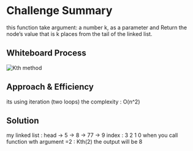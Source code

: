 # Challenge Summary
<!-- Description of the challenge -->
this function take argument: a number k, as a parameter and Return the node’s value that is k places from the tail of the linked list.
## Whiteboard Process
<!-- Embedded whiteboard image -->
![Kth method]()
## Approach & Efficiency
<!-- What approach did you take? Why? What is the Big O space/time for this approach? -->
its using iteration (two loops) 
the complexity : O(n^2)
## Solution
<!-- Show how to run your code, and examples of it in action -->
my linked list :
head -> 5 -> 8 -> 77 -> 9
index : 3    2     1    0
when you call function wth argument =2 :
Kth(2)
the output will be
8
